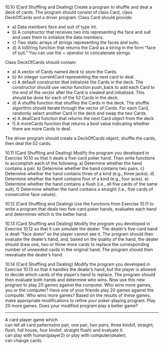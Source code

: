 10.10 (Card Shuffling and Dealing) Create a program to shuffle and deal a deck of cards. The
program should consist of class Card, class DeckOfCards and a driver program. Class Card should
provide:
* a) Data members face and suit of type int.
* b) A constructor that receives two ints representing the face and suit and uses them to initialize the data members.
* c) Two static arrays of strings representing the faces and suits.
* d) A toString function that returns the Card as a string in the form “face of suit.” You
can use the + operator to concatenate strings.

Class DeckOfCards should contain:
* a) A vector of Cards named deck to store the Cards.
* b) An integer currentCard representing the next card to deal.
* c) A default constructor that initializes the Cards in the deck. The constructor should use
vector function push_back to add each Card to the end of the vector after the Card is
created and initialized. This should be done for each of the 52 Cards in the deck.
* d) A shuffle function that shuffles the Cards in the deck. The shuffle algorithm should
iterate through the vector of Cards. For each Card, randomly select another Card in the
deck and swap the two Cards.
* e) A dealCard function that returns the next Card object from the deck.
* f) A moreCards function that returns a bool value indicating whether there are more Cards
to deal.

The driver program should create a DeckOfCards object, shuffle the cards, then deal the 52 cards.

10.11 (Card Shuffling and Dealing) Modify the program you developed in Exercise 10.10 so that
it deals a five-card poker hand. Then write functions to accomplish each of the following:
a) Determine whether the hand contains a pair.
b) Determine whether the hand contains two pairs.
c) Determine whether the hand contains three of a kind (e.g., three jacks).
d) Determine whether the hand contains four of a kind (e.g., four aces).
e) Determine whether the hand contains a flush (i.e., all five cards of the same suit).
f) Determine whether the hand contains a straight (i.e., five cards of consecutive face
values).

10.12 (Card Shuffling and Dealing) Use the functions from Exercise 10.11 to write a program
that deals two five-card poker hands, evaluates each hand and determines which is the better hand.

10.13 (Card Shuffling and Dealing) Modify the program you developed in Exercise 10.12 so that
it can simulate the dealer. The dealer’s five-card hand is dealt “face down” so the player cannot see
it. The program should then evaluate the dealer’s hand, and, based on the quality of the hand, the
dealer should draw one, two or three more cards to replace the corresponding number of unneeded
cards in the original hand. The program should then reevaluate the dealer’s hand.

10.14 (Card Shuffling and Dealing) Modify the program you developed in Exercise 10.13 so that
it handles the dealer’s hand, but the player is allowed to decide which cards of the player’s hand to
replace. The program should then evaluate both hands and determine who wins. Now use this new
program to play 20 games against the computer. Who wins more games, you or the computer? Have
one of your friends play 20 games against the computer. Who wins more games? Based on the results
of these games, make appropriate modifications to refine your poker-playing program. Play 20 more
games. Does your modified program play a better game?

---
A card player game which  
can tell all card patterns(no pair, one pair, two pairs, three kindof, straight, flush, full house, four kindof, straight flush) 
and evaluate it.  
can play with human(player2) or play with computer(dealer).  
can change cards.
